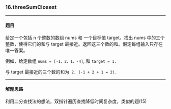 ### 16.threeSumClosest
----
#### 题目
给定一个包括 n 个整数的数组 nums 和 一个目标值 target。找出 nums 中的三个整数，使得它们的和与 target 最接近。返回这三个数的和。假定每组输入只存在唯一答案。

例如，给定数组 ``nums = [-1，2，1，-4]``, 和 ``target = 1.``

与 target 最接近的三个数的和为`` 2. (-1 + 2 + 1 = 2).``

----
#### 解题思路
利用二分查找法的想法，双指针遍历查找降低时间复杂度，类似的题(15)